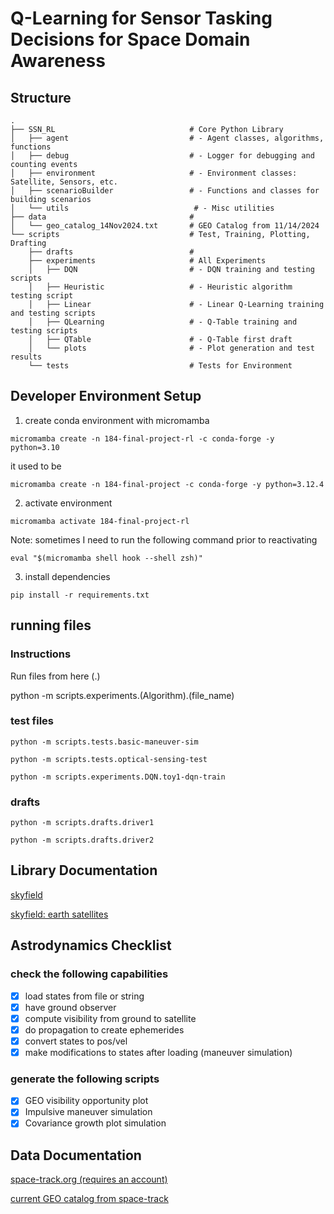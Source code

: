# Q-Learning for Sensor Tasking Decisions for Space Domain Awareness

## Structure

```
.
├── SSN_RL                              # Core Python Library 
│   ├── agent                           # - Agent classes, algorithms, functions
│   ├── debug                           # - Logger for debugging and counting events
│   ├── environment                     # - Environment classes: Satellite, Sensors, etc.
│   ├── scenarioBuilder                 # - Functions and classes for building scenarios
│   └── utils                            # - Misc utilities
├── data                                # 
│   └── geo_catalog_14Nov2024.txt       # GEO Catalog from 11/14/2024 
└── scripts                             # Test, Training, Plotting, Drafting 
    ├── drafts                          # 
    ├── experiments                     # All Experiments
    │   ├── DQN                         # - DQN training and testing scripts
    │   ├── Heuristic                   # - Heuristic algorithm testing script
    │   ├── Linear                      # - Linear Q-Learning training and testing scripts
    │   ├── QLearning                   # - Q-Table training and testing scripts
    │   ├── QTable                      # - Q-Table first draft
    │   └── plots                       # - Plot generation and test results
    └── tests                           # Tests for Environment
```


## Developer Environment Setup 

1. create conda environment with micromamba 

`micromamba create -n 184-final-project-rl -c conda-forge -y python=3.10`

it used to be

`micromamba create -n 184-final-project -c conda-forge -y python=3.12.4`

2. activate environment 


`micromamba activate 184-final-project-rl`


Note: sometimes I need to run the following command prior to reactivating

`eval "$(micromamba shell hook --shell zsh)"`

3. install dependencies 

`pip install -r requirements.txt`

## running files

### Instructions

Run files from here (.)

python -m scripts.experiments.(Algorithm).(file_name)


### test files

`python -m scripts.tests.basic-maneuver-sim`

`python -m scripts.tests.optical-sensing-test`

`python -m scripts.experiments.DQN.toy1-dqn-train`

### drafts 

`python -m scripts.drafts.driver1`

`python -m scripts.drafts.driver2`


## Library Documentation 

[skyfield](https://rhodesmill.org/skyfield/toc.html)

[skyfield: earth satellites](https://rhodesmill.org/skyfield/earth-satellites.html)

## Astrodynamics Checklist

### check the following capabilities
- [x] load states from file or string
- [x] have ground observer
- [x] compute visibility from ground to satellite
- [x] do propagation to create ephemerides 
- [x] convert states to pos/vel
- [x] make modifications to states after loading (maneuver simulation)

### generate the following scripts 
- [x] GEO visibility opportunity plot 
- [x] Impulsive maneuver simulation 
- [x] Covariance growth plot simulation

## Data Documentation 


[space-track.org (requires an account)](https://www.space-track.org/#/Landing)

[current GEO catalog from space-track](https://www.space-track.org/basicspacedata/query/class/gp/EPOCH/%3Enow-30/MEAN_MOTION/0.99--1.01/ECCENTRICITY/%3C0.01/OBJECT_TYPE/payload/orderby/NORAD_CAT_ID,EPOCH/format/3le)


